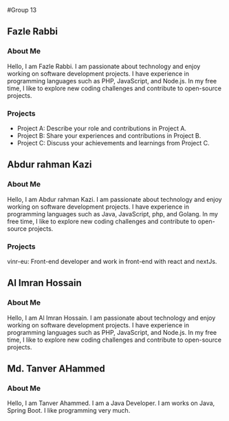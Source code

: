 #Group 13

## Fazle Rabbi

### About Me

Hello, I am Fazle Rabbi. I am passionate about technology and enjoy working on software development projects. I have experience in programming languages such as PHP, JavaScript, and Node.js. In my free time, I like to explore new coding challenges and contribute to open-source projects.

### Projects

- Project A: Describe your role and contributions in Project A.
- Project B: Share your experiences and contributions in Project B.
- Project C: Discuss your achievements and learnings from Project C.

## Abdur rahman Kazi

### About Me

Hello, I am Abdur rahman Kazi. I am passionate about technology and enjoy working on software development projects. I have experience in programming languages such as Java, JavaScript, php, and Golang. In my free time, I like to explore new coding challenges and contribute to open-source projects.

### Projects
vinr-eu: Front-end developer and work in front-end with react and nextJs.


## Al Imran Hossain

### About Me

Hello, I am Al Imran Hossain. I am passionate about technology and enjoy working on software development projects. I have experience in programming languages such as PHP, JavaScript, and Node.js. In my free time, I like to explore new coding challenges and contribute to open-source projects.


## Md. Tanver AHammed

### About Me

Hello, I am Tanver Ahammed. I am a Java Developer. I am works on Java, Spring Boot. I like programming very much.